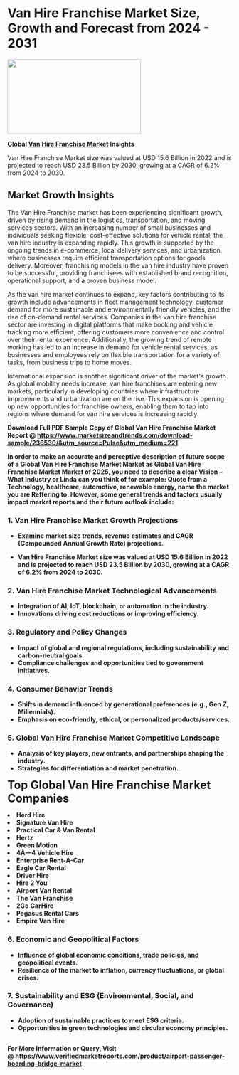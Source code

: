 <H1>Van Hire Franchise Market Size, Growth and Forecast from 2024 - 2031</H1><img class="aligncenter size-medium wp-image-584254" src="https://thirdeyenews.in/wp-content/uploads/2024/09/Global-Market-Research-300x168.jpeg" alt="" width="300" height="168" /><p><strong>Global&nbsp;<a href="https://www.marketsizeandtrends.com/download-sample/236530/&amp;utm_source=Pulse&amp;utm_medium=221">Van Hire Franchise Market</a> Insights</strong></p><p>Van Hire Franchise Market size was valued at USD 15.6 Billion in 2022 and is projected to reach USD 23.5 Billion by 2030, growing at a CAGR of 6.2% from 2024 to 2030.</p><p><h2>Market Growth Insights</h2> <p>The Van Hire Franchise market has been experiencing significant growth, driven by rising demand in the logistics, transportation, and moving services sectors. With an increasing number of small businesses and individuals seeking flexible, cost-effective solutions for vehicle rental, the van hire industry is expanding rapidly. This growth is supported by the ongoing trends in e-commerce, local delivery services, and urbanization, where businesses require efficient transportation options for goods delivery. Moreover, franchising models in the van hire industry have proven to be successful, providing franchisees with established brand recognition, operational support, and a proven business model.</p> <p><strong></strong></p> <p>As the van hire market continues to expand, key factors contributing to its growth include advancements in fleet management technology, customer demand for more sustainable and environmentally friendly vehicles, and the rise of on-demand rental services. Companies in the van hire franchise sector are investing in digital platforms that make booking and vehicle tracking more efficient, offering customers more convenience and control over their rental experience. Additionally, the growing trend of remote working has led to an increase in demand for vehicle rental services, as businesses and employees rely on flexible transportation for a variety of tasks, from business trips to home moves.</p> <p>International expansion is another significant driver of the market's growth. As global mobility needs increase, van hire franchises are entering new markets, particularly in developing countries where infrastructure improvements and urbanization are on the rise. This expansion is opening up new opportunities for franchise owners, enabling them to tap into regions where demand for van hire services is increasing rapidly.</p> <p><strong></p><p><span class=""><strong>Download Full PDF Sample Copy of Global Van Hire Franchise Market Report</strong> @ <a href="https://www.marketsizeandtrends.com/download-sample/236530/&amp;utm_source=Pulse&amp;utm_medium=221" target="_blank">https://www.marketsizeandtrends.com/download-sample/236530/&amp;utm_source=Pulse&amp;utm_medium=221</a></span></p><p>In order to make an accurate and perceptive description of future scope of a Global&nbsp;Van Hire Franchise Market Market as Global&nbsp;Van Hire Franchise Market Market of 2025, you need to describe a clear Vision &ndash; What Industry or Linda can you think of for example: Quote from a Technology, healthcare, automotive, renewable energy, name the market you are Reffering to. However, some general trends and factors usually impact market reports and their future outlook include:</p><h3>1.&nbsp;<strong>Van Hire Franchise Market Growth Projections</strong></h3><ul><li>Examine market size trends, revenue estimates and CAGR (Compounded Annual Growth Rate) projections.</li><li><p>Van Hire Franchise Market size was valued at USD 15.6 Billion in 2022 and is projected to reach USD 23.5 Billion by 2030, growing at a CAGR of 6.2% from 2024 to 2030.</p></li></ul><h3>2.&nbsp;<strong>Van Hire Franchise Market Technological Advancements</strong></h3><ul><li>Integration of AI, IoT, blockchain, or automation in the industry.</li><li>Innovations driving cost reductions or improving efficiency.</li></ul><h3>3.&nbsp;<strong>Regulatory and Policy Changes</strong></h3><ul><li>Impact of global and regional regulations, including sustainability and carbon-neutral goals.</li><li>Compliance challenges and opportunities tied to government initiatives.</li></ul><h3>4.&nbsp;<strong>Consumer Behavior Trends</strong></h3><ul><li>Shifts in demand influenced by generational preferences (e.g., Gen Z, Millennials).</li><li>Emphasis on eco-friendly, ethical, or personalized products/services.</li></ul><h3>5.&nbsp;<strong>Global Van Hire Franchise Market Competitive Landscape</strong></h3><ul><li>Analysis of key players, new entrants, and partnerships shaping the industry.</li><li>Strategies for differentiation and market penetration.</li></ul><p data-pm-slice="1 1 []"><span style="color: inherit; font-family: inherit; font-size: 25px;">Top Global Van Hire Franchise Market Companies</span></p><div class="" data-test-id=""><p><li>Herd Hire</li><li> Signature Van Hire</li><li> Practical Car & Van Rental</li><li> Hertz</li><li> Green Motion</li><li> 4Ã—4 Vehicle Hire</li><li> Enterprise Rent-A-Car</li><li> Eagle Car Rental</li><li> Driver Hire</li><li> Hire 2 You</li><li> Airport Van Rental</li><li> The Van Franchise</li><li> 2Go CarHire</li><li> Pegasus Rental Cars</li><li> Empire Van Hire</li></p></div><h3>6.&nbsp;<strong>Economic and Geopolitical Factors</strong></h3><ul><li>Influence of global economic conditions, trade policies, and geopolitical events.</li><li>Resilience of the market to inflation, currency fluctuations, or global crises.</li></ul><h3>7.&nbsp;<strong>Sustainability and ESG (Environmental, Social, and Governance)</strong></h3><ul><li>Adoption of sustainable practices to meet ESG criteria.</li><li>Opportunities in green technologies and circular economy principles.</li></ul><h2><strong style="font-size: 14px;">For More Information or Query, Visit @&nbsp;</strong><a style="background-color: #ffffff; font-size: 14px;" href="https://www.marketsizeandtrends.com/report/van-hire-franchise-market/" target="_blank">https://www.verifiedmarketreports.com/product/airport-passenger-boarding-bridge-market</a></h2>
